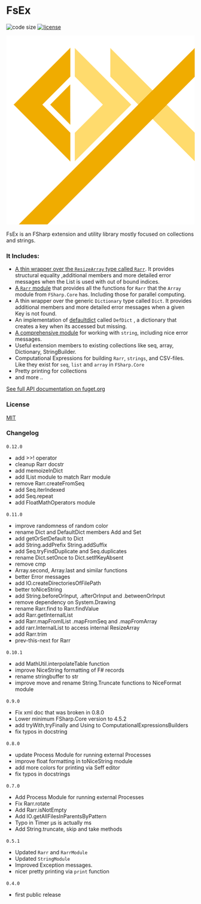 

# FsEx

![code size](https://img.shields.io/github/languages/code-size/goswinr/FsEx.svg) 
[![license](https://img.shields.io/github/license/goswinr/FsEx)](LICENSE)

![Logo](https://raw.githubusercontent.com/goswinr/FsEx/main/Doc/logo.png)

FsEx is an FSharp extension and utility library mostly focused on collections and strings. 


### It Includes: 

- [A thin wrapper over the `ResizeArray` type called `Rarr`](https://www.fuget.org/packages/FsEx/0.11.0/lib/netstandard2.0/FsEx.dll/FsEx/Rarr%601). It provides structural equality ,additional members and more detailed error messages when the List is used with out of bound indices.
- [A `Rarr` module](https://www.fuget.org/packages/FsEx/0.11.0/lib/netstandard2.0/FsEx.dll/FsEx/RarrModule) that provides all the functions for `Rarr` that the  `Array` module from `FSharp.Core` has. Including those for parallel computing.
- A thin wrapper over the generic `Dictionary` type called `Dict`. It provides additional members and more detailed error messages when a given Key is not found.
- An implementation of [defaultdict](https://docs.python.org/3/library/collections.html#collections.defaultdict) called `DefDict` , a dictionary that creates a key when its accessed but missing.
- [A comprehensive module](https://www.fuget.org/packages/FsEx/0.11.0/lib/netstandard2.0/FsEx.dll/FsEx/StringModule) for working with `string`, including nice error messages.
- Useful extension members to existing collections like seq, array, Dictionary, StringBuilder.
- Computational Expressions for building `Rarr`, `strings`, and CSV-files. Like they exist for `seq`, `list` and `array` in `FSharp.Core` 
- Pretty printing for collections
- and more ..

[See full API documentation on fuget.org](https://www.fuget.org/packages/FsEx)

### License
[MIT](https://raw.githubusercontent.com/goswinr/FsEx/main/LICENSE.txt)

### Changelog

`0.12.0`
- add >>! operator
- cleanup Rarr docstr
- add memoizeInDict
- add IList module to match Rarr module
- remove Rarr.createFromSeq
- add Seq.iterIndexed
- add Seq.repeat
- add FloatMathOperators module

`0.11.0`
- improve randomness of random color
- rename Dict and DefaultDict members Add and Set
- add getOrSetDefault to Dict
- add String.addPrefix String.addSuffix
- add Seq.tryFindDuplicate and Seq.duplicates
- rename Dict.setOnce to Dict.setIfKeyAbsent 
- remove cmp
- Array.second, Array.last and similar functions
- better Error messages
- add IO.createDirectoriesOfFilePath
- better toNiceString
- add String.beforeOrInput, .afterOrInput and .betweenOrInput
- remove dependency on System.Drawing
- rename Rarr.find to Rarr.findValue
- add Rarr.getInternalList
- add Rarr.mapFromIList .mapFromSeq and .mapFromArray
- add rarr.InternalList to access internal ResizeArray
- add Rarr.trim
- prev-this-next for Rarr

`0.10.1` 
- add MathUtil.interpolateTable function
- improve NiceString formatting of F# records
- rename stringbuffer to str
- improve move and rename String.Truncate functions to NiceFormat module

`0.9.0` 
- Fix xml doc that was broken in 0.8.0
- Lower minimum FSharp.Core version to  4.5.2
- add tryWith,tryFinally and Using to ComputationalExpressionsBuilders
- fix typos in docstring 

`0.8.0` 
- update Process Module for running external Processes
- improve float formatting in toNiceString module
- add more colors for printing via Seff editor
- fix typos in docstrings

`0.7.0` 
- Add Process Module for running external Processes
- Fix Rarr.rotate
- Add Rarr.isNotEmpty
- Add IO.getAllFilesInParentsByPattern
- Typo in Timer μs is actually  ms
- Add String.truncate, skip and take methods

`0.5.1` 
- Updated `Rarr` and `RarrModule`
- Updated `StringModule`
- Improved Exception messages.
- nicer pretty printing via `print` function
    
`0.4.0` 
- first public release